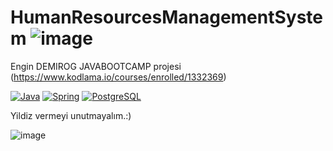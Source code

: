 # HumanResourcesManagementSystem  ![image](https://user-images.githubusercontent.com/61596919/119865901-dc426a00-bf24-11eb-9891-76824bb29082.png)

Engin DEMIROG JAVABOOTCAMP projesi (https://www.kodlama.io/courses/enrolled/1332369)

<p><a href="https://www.java.com/" rel="nofollow"><img src="https://camo.githubusercontent.com/771cc18a712bf9edb0925a86164c34b0d803c4d9177dd4467eff7b777109c723/68747470733a2f2f696d672e736869656c64732e696f2f62616467652f4a6176612d4544384230303f7374796c653d666f722d7468652d6261646765266c6f676f3d6a617661266c6f676f436f6c6f723d7768697465" alt="Java" data-canonical-src="https://img.shields.io/badge/Java-ED8B00?style=for-the-badge&amp;logo=java&amp;logoColor=white" style="max-width:100%;"></a>
<a href="https://spring.io/" rel="nofollow"><img src="https://camo.githubusercontent.com/4bde567a4772f994f22418e4505a1ac8dc6e6219100251aa79b7279e02c8bb07/68747470733a2f2f696d672e736869656c64732e696f2f62616467652f537072696e672d3644423333463f7374796c653d666f722d7468652d6261646765266c6f676f3d737072696e67266c6f676f436f6c6f723d7768697465" alt="Spring" data-canonical-src="https://img.shields.io/badge/Spring-6DB33F?style=for-the-badge&amp;logo=spring&amp;logoColor=white" style="max-width:100%;"></a>
<a href="https://www.postgresql.org/" rel="nofollow"><img src="https://camo.githubusercontent.com/281c069a2703e948b536500b9fd808cb4fb2496b3b66741db4013a2c89e91986/68747470733a2f2f696d672e736869656c64732e696f2f62616467652f506f737467726553514c2d3331363139323f7374796c653d666f722d7468652d6261646765266c6f676f3d706f737467726573716c266c6f676f436f6c6f723d7768697465" alt="PostgreSQL" data-canonical-src="https://img.shields.io/badge/PostgreSQL-316192?style=for-the-badge&amp;logo=postgresql&amp;logoColor=white" style="max-width:100%;"></a></p>

Yildiz vermeyi unutmayalım.:)

![image](https://user-images.githubusercontent.com/61596919/119865932-e82e2c00-bf24-11eb-8a61-f2de3b6f40e8.png)

